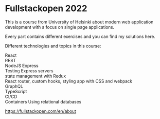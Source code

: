 # Fullstackopen 2022

This is a course from University of Helsinki about modern web application development with a focus on single page applications.

Every part contains different exercises and you can find my solutions here.

Different technologies and topics in this course:

React  
REST  
NodeJS Express  
Testing Express servers  
state management with Redux  
React router, custom hooks, styling app with CSS and webpack  
GraphQL  
TypeScript  
CI/CD  
Containers 
Using relational databases   

https://fullstackopen.com/en/about  